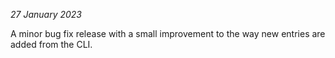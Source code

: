 *27 January 2023*

A minor bug fix release with a small improvement to the way new entries are
added from the CLI.
